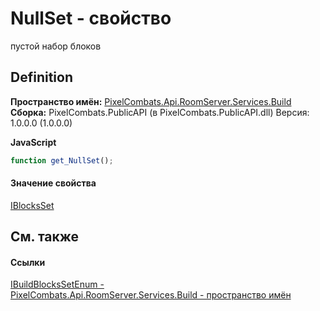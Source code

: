 # NullSet - свойство


пустой набор блоков



## Definition
**Пространство имён:** <a href="13601317-1cec-d8a4-23a8-2be7208954e2">PixelCombats.Api.RoomServer.Services.Build</a>  
**Сборка:** PixelCombats.PublicAPI (в PixelCombats.PublicAPI.dll) Версия: 1.0.0.0 (1.0.0.0)

**JavaScript**
``` JavaScript
function get_NullSet();

```



#### Значение свойства
<a href="0514bb4c-a7d5-360c-89cb-e5fc173cf655">IBlocksSet</a>

## См. также


#### Ссылки
<a href="64cae2c9-8053-974d-681f-6c37485e59f5">IBuildBlocksSetEnum - </a>  
<a href="13601317-1cec-d8a4-23a8-2be7208954e2">PixelCombats.Api.RoomServer.Services.Build - пространство имён</a>  
